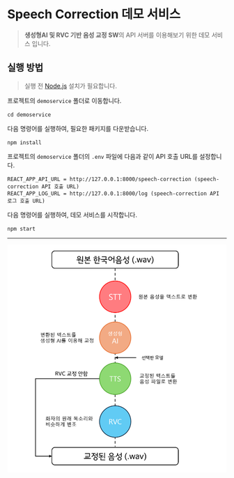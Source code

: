 # Speech Correction 데모 서비스

> **생성형AI 및 RVC 기반 음성 교정 SW**의 API 서버를 이용해보기 위한 데모 서비스 입니다.

## 실행 방법

> 실행 전 [Node.js](https://nodejs.org/) 설치가 필요합니다.

프로젝트의 `demoservice` 폴더로 이동합니다.

```shell
cd demoservice
```

다음 명령어를 실행하여, 필요한 패키지를 다운받습니다.

```shell
npm install
```

프로젝트의 `demoservice` 폴더의 `.env` 파일에 다음과 같이 API 호출 URL를 설정합니다.

```
REACT_APP_API_URL = http://127.0.0.1:8000/speech-correction (speech-correction API 호출 URL)
REACT_APP_LOG_URL = http://127.0.0.1:8000/log (speech-correction API 로그 호출 URL)
```

다음 명령어를 실행하여, 데모 서비스를 시작합니다.

```shell
npm start
```

---

![SW 작동 구조](src/images/structKO.png)